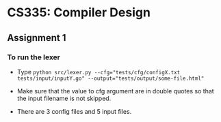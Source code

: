 # CS335: Compiler Design

## Assignment 1

### To run the lexer

* Type `python src/lexer.py --cfg="tests/cfg/configX.txt tests/input/inputY.go" --output="tests/output/some-file.html"`

* Make sure that the value to cfg argument are in double quotes so that the input filename is not skipped.

* There are 3 config files and 5 input files.